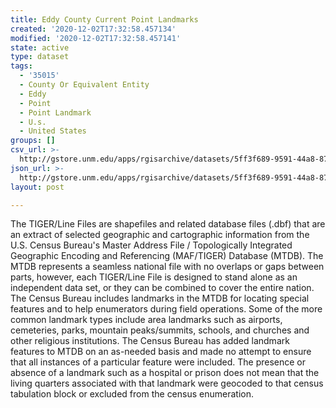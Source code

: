 ```yaml
---
title: Eddy County Current Point Landmarks
created: '2020-12-02T17:32:58.457134'
modified: '2020-12-02T17:32:58.457141'
state: active
type: dataset
tags:
  - '35015'
  - County Or Equivalent Entity
  - Eddy
  - Point
  - Point Landmark
  - U.s.
  - United States
groups: []
csv_url: >-
  http://gstore.unm.edu/apps/rgisarchive/datasets/5ff3f689-9591-44a8-87ea-06f613684aa3/tl_2010_35015_pointlm.derived.csv
json_url: >-
  http://gstore.unm.edu/apps/rgisarchive/datasets/5ff3f689-9591-44a8-87ea-06f613684aa3/tl_2010_35015_pointlm.derived.json
layout: post

---
```

The TIGER/Line Files are shapefiles and related database files (.dbf) that are an extract of selected geographic and cartographic information from the U.S. Census Bureau's Master Address File / Topologically Integrated Geographic Encoding and Referencing (MAF/TIGER) Database (MTDB).  The MTDB represents a seamless national file with no overlaps or gaps between parts, however, each TIGER/Line File is designed to stand alone as an independent data set, or they can be combined to cover the entire nation.  The Census Bureau includes landmarks in the MTDB for locating special features and to help enumerators during field operations.  Some of the more common landmark types include area landmarks such as airports, cemeteries, parks, mountain peaks/summits, schools, and churches and other religious institutions.  The Census Bureau has added landmark features to MTDB on an as-needed basis and made no attempt to ensure that all instances of a particular feature were included.  The presence or absence of a landmark such as a hospital or prison does not mean that the living quarters associated with that landmark were geocoded to that census tabulation block or excluded from the census enumeration.  

